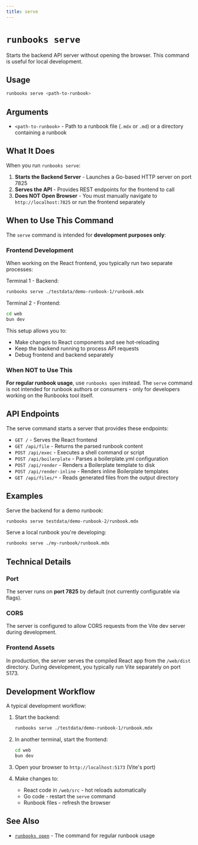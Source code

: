 ```yaml
---
title: serve
---
```


# `runbooks serve`

Starts the backend API server without opening the browser. This command is useful for local development.

## Usage

```bash
runbooks serve <path-to-runbook>
```

## Arguments

- `<path-to-runbook>` - Path to a runbook file (`.mdx` or `.md`) or a directory containing a runbook

## What It Does

When you run `runbooks serve`:

1. **Starts the Backend Server** - Launches a Go-based HTTP server on port 7825
2. **Serves the API** - Provides REST endpoints for the frontend to call
3. **Does NOT Open Browser** - You must manually navigate to `http://localhost:7825` or run the frontend separately

## When to Use This Command

The `serve` command is intended for **development purposes only**:

### Frontend Development
When working on the React frontend, you typically run two separate processes:

Terminal 1 - Backend:
```bash
runbooks serve ./testdata/demo-runbook-1/runbook.mdx
```

Terminal 2 - Frontend:
```bash
cd web
bun dev
```

This setup allows you to:
- Make changes to React components and see hot-reloading
- Keep the backend running to process API requests
- Debug frontend and backend separately

### When NOT to Use This

**For regular runbook usage**, use `runbooks open` instead. The `serve` command is not intended for runbook authors or consumers - only for developers working on the Runbooks tool itself.

## API Endpoints

The serve command starts a server that provides these endpoints:

- `GET /` - Serves the React frontend
- `GET /api/file` - Returns the parsed runbook content
- `POST /api/exec` - Executes a shell command or script
- `POST /api/boilerplate` - Parses a boilerplate.yml configuration
- `POST /api/render` - Renders a Boilerplate template to disk
- `POST /api/render-inline` - Renders inline Boilerplate templates
- `GET /api/files/*` - Reads generated files from the output directory

## Examples

Serve the backend for a demo runbook:
```bash
runbooks serve testdata/demo-runbook-2/runbook.mdx
```

Serve a local runbook you're developing:
```bash
runbooks serve ./my-runbook/runbook.mdx
```

## Technical Details

### Port
The server runs on **port 7825** by default (not currently configurable via flags).

### CORS
The server is configured to allow CORS requests from the Vite dev server during development.

### Frontend Assets
In production, the server serves the compiled React app from the `/web/dist` directory. During development, you typically run Vite separately on port 5173.

## Development Workflow

A typical development workflow:

1. Start the backend:
   ```bash
   runbooks serve ./testdata/demo-runbook-1/runbook.mdx
   ```

2. In another terminal, start the frontend:
   ```bash
   cd web
   bun dev
   ```

3. Open your browser to `http://localhost:5173` (Vite's port)

4. Make changes to:
   - React code in `/web/src` - hot reloads automatically
   - Go code - restart the `serve` command
   - Runbook files - refresh the browser

## See Also

- [`runbooks open`](/commands/open) - The command for regular runbook usage


